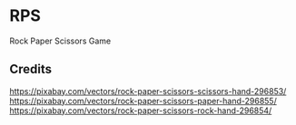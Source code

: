 # RPS
Rock Paper Scissors Game

## Credits
https://pixabay.com/vectors/rock-paper-scissors-scissors-hand-296853/
https://pixabay.com/vectors/rock-paper-scissors-paper-hand-296855/
https://pixabay.com/vectors/rock-paper-scissors-rock-hand-296854/

